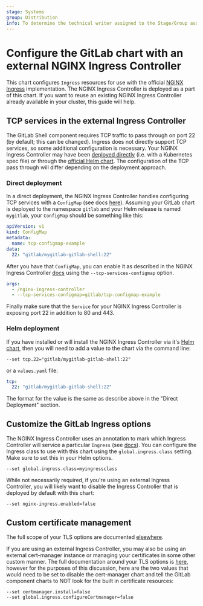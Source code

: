 ```yaml
---
stage: Systems
group: Distribution
info: To determine the technical writer assigned to the Stage/Group associated with this page, see https://about.gitlab.com/handbook/product/ux/technical-writing/#assignments
---
```


# Configure the GitLab chart with an external NGINX Ingress Controller

This chart configures `Ingress` resources for use with the official
[NGINX Ingress](https://github.com/kubernetes/ingress-nginx) implementation. The
NGINX Ingress Controller is deployed as a part of this chart. If you want to
reuse an existing NGINX Ingress Controller already available in your cluster,
this guide will help.

## TCP services in the external Ingress Controller

The GitLab Shell component requires TCP traffic to pass through on
port 22 (by default; this can be changed). Ingress does not directly support TCP services, so some additional configuration is necessary. Your NGINX Ingress Controller may have been [deployed directly](https://github.com/kubernetes/ingress-nginx/blob/master/docs/deploy/index.md) (i.e. with a Kubernetes spec file) or through the [official Helm chart](https://github.com/kubernetes/ingress-nginx). The configuration of the TCP pass through will differ depending on the deployment approach.

### Direct deployment

In a direct deployment, the NGINX Ingress Controller handles configuring TCP services with a
`ConfigMap` (see docs [here](https://github.com/kubernetes/ingress-nginx/blob/master/docs/user-guide/exposing-tcp-udp-services.md)).
Assuming your GitLab chart is deployed to the namespace `gitlab` and your Helm
release is named `mygitlab`, your `ConfigMap` should be something like this:

```yaml
apiVersion: v1
kind: ConfigMap
metadata:
  name: tcp-configmap-example
data:
  22: "gitlab/mygitlab-gitlab-shell:22"
```

After you have that `ConfigMap`, you can enable it as described in the NGINX
Ingress Controller [docs](https://github.com/kubernetes/ingress-nginx/blob/master/docs/user-guide/exposing-tcp-udp-services.md)
using the `--tcp-services-configmap` option.

```yaml
args:
  - /nginx-ingress-controller
  - --tcp-services-configmap=gitlab/tcp-configmap-example
```

Finally make sure that the `Service` for your NGINX Ingress Controller is exposing
port 22 in addition to 80 and 443.

### Helm deployment

If you have installed or will install the NGINX Ingress Controller via it's [Helm chart](https://github.com/kubernetes/ingress-nginx), then you will need to add a value to the chart via the command line:

```shell
--set tcp.22="gitlab/mygitlab-gitlab-shell:22"
```

or a `values.yaml` file:

```yaml
tcp:
  22: "gitlab/mygitlab-gitlab-shell:22"
```

The format for the value is the same as describe above in the "Direct Deployment" section.

## Customize the GitLab Ingress options

The NGINX Ingress Controller uses an annotation to mark which Ingress Controller
will service a particular `Ingress` (see [docs](https://github.com/kubernetes/ingress-nginx#annotation-ingressclass)).
You can configure the Ingress class to use with this chart using the
`global.ingress.class` setting. Make sure to set this in your Helm options.

```shell
--set global.ingress.class=myingressclass
```

While not necessarily required, if you're using an external Ingress Controller, you will likely want to
disable the Ingress Controller that is deployed by default with this chart:

```shell
--set nginx-ingress.enabled=false
```

## Custom certificate management

The full scope of your TLS options are documented [elsewhere](https://gitlab.com/gitlab-org/charts/gitlab/blob/master/doc/installation/tls.md).

If you are using an external Ingress Controller, you may also be using an external cert-manager instance
or managing your certificates in some other custom manner. The full documentation around your TLS options is [here](https://gitlab.com/gitlab-org/charts/gitlab/blob/master/doc/installation/tls.md),
however for the purposes of this discussion, here are the two values that would need to be set to disable the cert-manager chart and tell
the GitLab component charts to NOT look for the built in certificate resources:

```shell
--set certmanager.install=false
--set global.ingress.configureCertmanager=false
```
